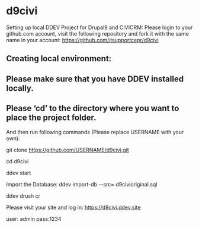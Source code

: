 # d9civi
Setting up local DDEV Project for Drupal9 and CIVICRM:
Please login to your github.com account, visit the following repository and fork it with the same name in your account: https://github.com/itsupportcepr/d9civi

Creating local environment:
-
Please make sure that you have DDEV installed locally.
-
Please ‘cd’ to the directory where you want to place the project folder.
-
And then run following commands (Please replace USERNAME with your own):

git clone https://github.com/USERNAME/d9civi.git

cd d9civi

ddev start

Import the Database: ddev import-db --src= d9civioriginal.sql

ddev drush cr 

Please visit your site and log in: https://d9civi.ddev.site

user: admin pass:1234

